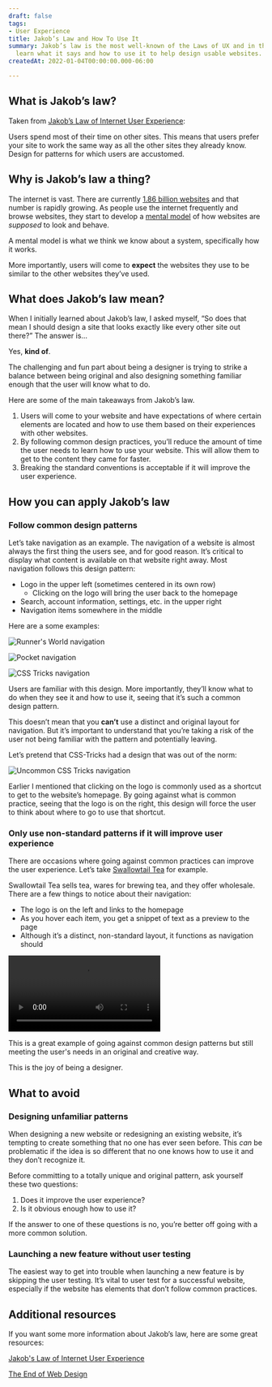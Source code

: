 ```yaml
---
draft: false
tags:
- User Experience
title: Jakob’s Law and How To Use It
summary: Jakob’s law is the most well-known of the Laws of UX and in this post, you’ll
  learn what it says and how to use it to help design usable websites.
createdAt: 2022-01-04T00:00:00.000-06:00

---
```

## What is Jakob’s law?

Taken from [Jakob’s Law of Internet User Experience](https://www.nngroup.com/videos/jakobs-law-internet-ux/):

Users spend most of their time on other sites. This means that users prefer your site to work the same way as all the other sites they already know. Design for patterns for which users are accustomed.

## Why is Jakob’s law a thing?

The internet is vast. There are currently [1.86 billion websites](https://firstsiteguide.com/how-many-websites/) and that number is rapidly growing. As people use the internet frequently and browse websites, they start to develop a [mental model](https://www.nngroup.com/articles/mental-models/) of how websites are _supposed_ to look and behave.

<note>A mental model is what we think we know about a system, specifically how it works.</note>

More importantly, users will come to **expect** the websites they use to be similar to the other websites they’ve used.

## What does Jakob’s law mean?

When I initially learned about Jakob’s law, I asked myself, “So does that mean I should design a site that looks exactly like every other site out there?” The answer is...

Yes, **kind of**.

The challenging and fun part about being a designer is trying to strike a balance between being original and also designing something familiar enough that the user will know what to do.

Here are some of the main takeaways from Jakob’s law.

1. Users will come to your website and have expectations of where certain elements are located and how to use them based on their experiences with other websites.
2. By following common design practices, you’ll reduce the amount of time the user needs to learn how to use your website. This will allow them to get to the content they came for faster.
3. Breaking the standard conventions is acceptable if it will improve the user experience.

## How you can apply Jakob’s law

### Follow common design patterns

Let’s take navigation as an example. The navigation of a website is almost always the first thing the users see, and for good reason. It’s critical to display what content is available on that website right away. Most navigation follows this design pattern:

* Logo in the upper left (sometimes centered in its own row)
  * Clicking on the logo will bring the user back to the homepage
* Search, account information, settings, etc. in the upper right
* Navigation items somewhere in the middle

Here are a some examples:

![Runner's World navigation](/img/runners-world-navigation.png "Runner's World navigation example")

![Pocket navigation](/img/pocket-navigation.png "Pocket navigation example")

![CSS Tricks navigation](/img/css-tricks-navigation.png "CSS Tricks navigation example")

Users are familiar with this design. More importantly, they’ll know what to do when they see it and how to use it, seeing that it’s such a common design pattern.

This doesn’t mean that you **can’t** use a distinct and original layout for navigation. But it’s important to understand that you’re taking a risk of the user not being familiar with the pattern and potentially leaving.

Let’s pretend that CSS-Tricks had a design that was out of the norm:

![Uncommon CSS Tricks navigation](/img/weird-layout.jpg "Uncommon CSS Tricks navigation example")

Earlier I mentioned that clicking on the logo is commonly used as a shortcut to get to the website’s homepage. By going against what is common practice, seeing that the logo is on the right, this design will force the user to think about where to go to use that shortcut.

### Only use non-standard patterns if it will improve user experience

There are occasions where going against common practices can improve the user experience. Let’s take [Swallowtail Tea](https://swallowtailtea.com/) for example.

Swallowtail Tea sells tea, wares for brewing tea, and they offer wholesale. There are a few things to notice about their navigation:

* The logo is on the left and links to the homepage
* As you hover each item, you get a snippet of text as a preview to the page
* Although it’s a distinct, non-standard layout, it functions as navigation should

<video controls>
<source src="/videos/swallowtail-navigation.mp4" type="video/mp4">
<source src="/videos/swallowtail-navigation.webm" type="video/webm">
<p>Your browser doesn't support HTML5 video.</p>
</video>

This is a great example of going against common design patterns but still meeting the user's needs in an original and creative way.

This is the joy of being a designer.

## What to avoid

### Designing unfamiliar patterns

When designing a new website or redesigning an existing website, it’s tempting to create something that no one has ever seen before. This _can_ be problematic if the idea is so different that no one knows how to use it and they don’t recognize it.

Before committing to a totally unique and original pattern, ask yourself these two questions:

1. Does it improve the user experience?
2. Is it obvious enough how to use it?

If the answer to one of these questions is no, you’re better off going with a more common solution.

### Launching a new feature without user testing

The easiest way to get into trouble when launching a new feature is by skipping the user testing. It’s vital to user test for a successful website, especially if the website has elements that don’t follow common practices.

## Additional resources

If you want some more information about Jakob’s law, here are some great resources:

[Jakob's Law of Internet User Experience](https://www.youtube.com/watch?v=wzb4mK9DiHM)

[The End of Web Design](https://www.nngroup.com/articles/end-of-web-design/)